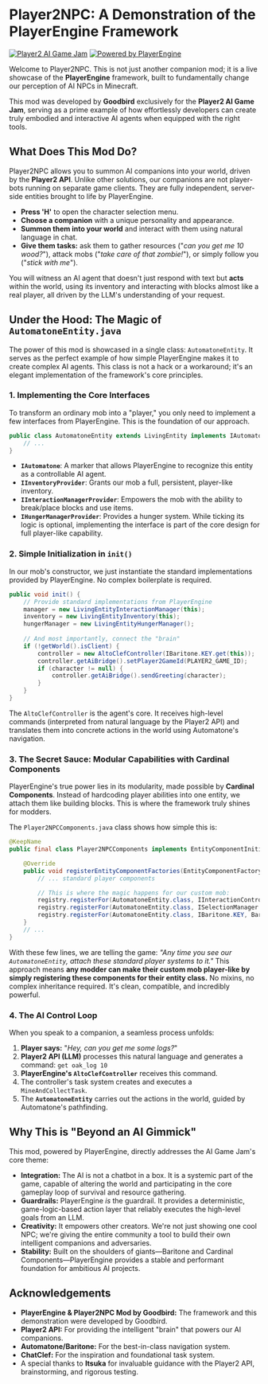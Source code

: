 # Player2NPC: A Demonstration of the PlayerEngine Framework

[![Player2 AI Game Jam](https://img.shields.io/badge/Player2-AI_Game_Jam-blueviolet)](https://itch.io/jam/ai-npc-jam)
[![Powered by PlayerEngine](https://img.shields.io/badge/Powered%20by-PlayerEngine-orange)](https://github.com/Ladysnake/Automatone/tree/1.20)

Welcome to Player2NPC. This is not just another companion mod; it is a live showcase of the **PlayerEngine** framework, built to fundamentally change our perception of AI NPCs in Minecraft.

This mod was developed by **Goodbird** exclusively for the **Player2 AI Game Jam**, serving as a prime example of how effortlessly developers can create truly embodied and interactive AI agents when equipped with the right tools.

## What Does This Mod Do?

Player2NPC allows you to summon AI companions into your world, driven by the **Player2 API**. Unlike other solutions, our companions are not player-bots running on separate game clients. They are fully independent, server-side entities brought to life by PlayerEngine.

*   **Press 'H'** to open the character selection menu.
*   **Choose a companion** with a unique personality and appearance.
*   **Summon them into your world** and interact with them using natural language in chat.
*   **Give them tasks:** ask them to gather resources ("*can you get me 10 wood?*"), attack mobs ("*take care of that zombie!*"), or simply follow you ("*stick with me*").

You will witness an AI agent that doesn't just respond with text but **acts** within the world, using its inventory and interacting with blocks almost like a real player, all driven by the LLM's understanding of your request.

## Under the Hood: The Magic of `AutomatoneEntity.java`

The power of this mod is showcased in a single class: `AutomatoneEntity`. It serves as the perfect example of how simple PlayerEngine makes it to create complex AI agents. This class is not a hack or a workaround; it's an elegant implementation of the framework's core principles.

### 1. Implementing the Core Interfaces

To transform an ordinary mob into a "player," you only need to implement a few interfaces from PlayerEngine. This is the foundation of our approach.

```java
public class AutomatoneEntity extends LivingEntity implements IAutomatone, IInventoryProvider, IInteractionManagerProvider, IHungerManagerProvider {
    // ...
}
```
*   **`IAutomatone`**: A marker that allows PlayerEngine to recognize this entity as a controllable AI agent.
*   **`IInventoryProvider`**: Grants our mob a full, persistent, player-like inventory.
*   **`IInteractionManagerProvider`**: Empowers the mob with the ability to break/place blocks and use items.
*   **`IHungerManagerProvider`**: Provides a hunger system. While ticking its logic is optional, implementing the interface is part of the core design for full player-like capability.

### 2. Simple Initialization in `init()`

In our mob's constructor, we just instantiate the standard implementations provided by PlayerEngine. No complex boilerplate is required.

```java
public void init() {
    // Provide standard implementations from PlayerEngine
    manager = new LivingEntityInteractionManager(this);
    inventory = new LivingEntityInventory(this);
    hungerManager = new LivingEntityHungerManager();
    
    // And most importantly, connect the "brain"
    if (!getWorld().isClient) {
        controller = new AltoClefController(IBaritone.KEY.get(this));
        controller.getAiBridge().setPlayer2GameId(PLAYER2_GAME_ID);
        if (character != null) {
            controller.getAiBridge().sendGreeting(character);
        }
    }
}
```
The `AltoClefController` is the agent's core. It receives high-level commands (interpreted from natural language by the Player2 API) and translates them into concrete actions in the world using Automatone's navigation.

### 3. The Secret Sauce: Modular Capabilities with Cardinal Components

PlayerEngine's true power lies in its modularity, made possible by **Cardinal Components**. Instead of hardcoding player abilities into one entity, we attach them like building blocks. This is where the framework truly shines for modders.

The `Player2NPCComponents.java` class shows how simple this is:

```java
@KeepName
public final class Player2NPCComponents implements EntityComponentInitializer, WorldComponentInitializer {

    @Override
    public void registerEntityComponentFactories(EntityComponentFactoryRegistry registry) {
        // ... standard player components

        // This is where the magic happens for our custom mob:
        registry.registerFor(AutomatoneEntity.class, IInteractionController.KEY, EntityInteractionController::new);
        registry.registerFor(AutomatoneEntity.class, ISelectionManager.KEY, SelectionManager::new);
        registry.registerFor(AutomatoneEntity.class, IBaritone.KEY, BaritoneAPI.getProvider().componentFactory());
    }
    // ...
}
```
With these few lines, we are telling the game: *"Any time you see our `AutomatoneEntity`, attach these standard player systems to it."* This approach means **any modder can make their custom mob player-like by simply registering these components for their entity class.** No mixins, no complex inheritance required. It's clean, compatible, and incredibly powerful.

### 4. The AI Control Loop

When you speak to a companion, a seamless process unfolds:
1.  **Player says:** "*Hey, can you get me some logs?*"
2.  **Player2 API (LLM)** processes this natural language and generates a command: `get oak_log 10`
3.  **PlayerEngine's `AltoClefController`** receives this command.
4.  The controller's task system creates and executes a `MineAndCollectTask`.
5.  The **`AutomatoneEntity`** carries out the actions in the world, guided by Automatone's pathfinding.

## Why This is "Beyond an AI Gimmick"

This mod, powered by PlayerEngine, directly addresses the AI Game Jam's core theme:

*   **Integration:** The AI is not a chatbot in a box. It is a systemic part of the game, capable of altering the world and participating in the core gameplay loop of survival and resource gathering.
*   **Guardrails:** PlayerEngine *is* the guardrail. It provides a deterministic, game-logic-based action layer that reliably executes the high-level goals from an LLM.
*   **Creativity:** It empowers other creators. We're not just showing one cool NPC; we're giving the entire community a tool to build their own intelligent companions and adversaries.
*   **Stability:** Built on the shoulders of giants—Baritone and Cardinal Components—PlayerEngine provides a stable and performant foundation for ambitious AI projects.

## Acknowledgements

*   **PlayerEngine & Player2NPC Mod by Goodbird:** The framework and this demonstration were developed by Goodbird.
*   **Player2 API:** For providing the intelligent "brain" that powers our AI companions.
*   **Automatone/Baritone:** For the best-in-class navigation system.
*   **ChatClef:** For the inspiration and foundational task system.
*   A special thanks to **Itsuka** for invaluable guidance with the Player2 API, brainstorming, and rigorous testing.